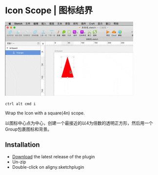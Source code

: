 # Icon Scope | 图标结界

![iconScope-demo](./img/scopeIcon.gif)

`ctrl alt cmd i`

Wrap the Icon with a square(4n) scope.

以图标中心点为中心，创建一个最接近的以4为倍数的透明正方形，然后用一个Group包裹图标和背景。

## Installation

- [Download](/releases/latest/download/aligny.sketchplugin.zip) the latest release of the plugin
- Un-zip
- Double-click on aligny.sketchplugin
